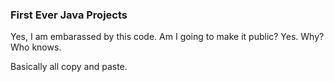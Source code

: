 ### First Ever Java Projects

Yes, I am embarassed by this code. Am I going to make it public? Yes. Why? Who knows.

Basically all copy and paste. 
